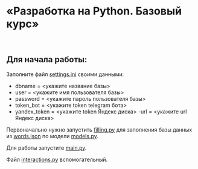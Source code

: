 # «Разработка на Python. Базовый курс»
​
## Для начала работы:
Заполните файл [settings.ini](/Databases/Final%20work%20of%20DB/settings.ini) своими данными:
- dbname = <укажите название базы>
- user = <укажите имя пользователя базы>
- password = <укажите пароль пользователя базы>
- token_bot = <укажите token telegram бота>
- yandex_token = <укажите token Яндекс диска>
-url = <укажите url Яндекс диска>

Первоначально нужно запустить [filling.py](/Databases/Final%20work%20of%20DB/filling.py) для заполнения базы данных из [words.json](/Databases/Final%20work%20of%20DB/words.json) по модели [models.py](/Databases/Final%20work%20of%20DB/models.py).

Для работы запустите [main.py](/Databases/Final%20work%20of%20DB/main.py).

Файл [interactions.py](/Databases/Final%20work%20of%20DB/interactions.py) вспомогательный.

